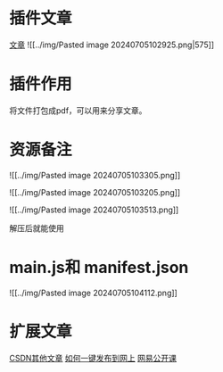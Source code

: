# 插件文章
[文章](https://blog.csdn.net/Dys_debug/article/details/139526859)
![[../img/Pasted image 20240705102925.png|575]]


# 插件作用
将文件打包成pdf，可以用来分享文章。


# 资源备注
![[../img/Pasted image 20240705103305.png]]


![[../img/Pasted image 20240705103205.png]]

![[../img/Pasted image 20240705103513.png]]

解压后就能使用


# main.js和 manifest.json
![[../img/Pasted image 20240705104112.png]]


# 扩展文章
[CSDN其他文章](https://ios.sspai.com/post/84232)
[如何一键发布到网上](https://m.163.com/v/video/VMI8CQA6V.html)
[网易公开课](https://www.163.com/v/video/VMH13GGAQ.html)

